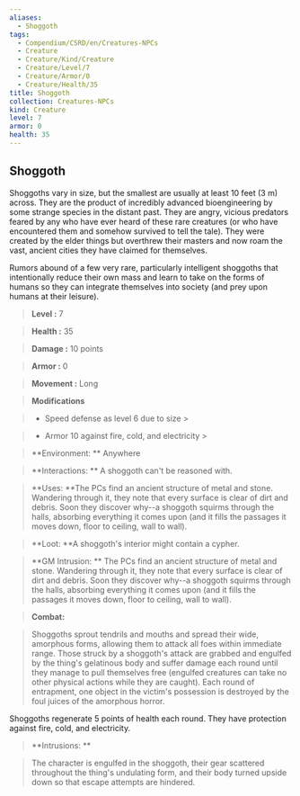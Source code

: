```yaml
---
aliases:
  - Shoggoth
tags:
  - Compendium/CSRD/en/Creatures-NPCs
  - Creature
  - Creature/Kind/Creature
  - Creature/Level/7
  - Creature/Armor/0
  - Creature/Health/35
title: Shoggoth
collection: Creatures-NPCs
kind: Creature
level: 7
armor: 0
health: 35
---
```

## Shoggoth    
Shoggoths vary in size, but the smallest are usually at least 10 feet (3 m) across. They are the product of incredibly advanced bioengineering by some strange species in the distant past. They are angry, vicious predators feared by any who have ever heard of these rare creatures (or who have encountered them and somehow survived to tell the tale). They were created by the elder things but overthrew their masters and now roam the vast, ancient cities they have claimed for themselves.  
Rumors abound of a few very rare, particularly intelligent shoggoths that intentionally reduce their own mass and learn to take on the forms of humans so they can integrate themselves into society (and prey upon humans at their leisure).    
  
    
> **Level :** 7    
> **Health :** 35    
> **Damage :** 10 points    
> **Armor :** 0    
> **Movement :** Long    
> **Modifications**    
>- Speed defense as level 6 due to size >  
>    
>- Armor 10 against fire, cold, and electricity >  
>    
> **Environment: ** Anywhere    
> **Interactions: ** A shoggoth can't be reasoned with.    
> **Uses: **The PCs find an ancient structure of metal and stone. Wandering through it, they note that every surface is clear of dirt and debris. Soon they discover why--a shoggoth squirms through the halls, absorbing everything it comes upon (and it fills the passages it moves down, floor to ceiling, wall to wall).    
> **Loot: **A shoggoth's interior might contain a cypher.    
> **GM Intrusion: ** The PCs find an ancient structure of metal and stone. Wandering through it, they note that every surface is clear of dirt and debris. Soon they discover why--a shoggoth squirms through the halls, absorbing everything it comes upon (and it fills the passages it moves down, floor to ceiling, wall to wall).    
  
> **Combat:**   
> Shoggoths sprout tendrils and mouths and spread their wide, amorphous forms, allowing them to attack all foes within immediate range. Those struck by a shoggoth's attack are grabbed and engulfed by the thing's gelatinous body and suffer damage each round until they manage to pull themselves free (engulfed creatures can take no other physical actions while they are caught). Each round of entrapment, one object in the victim's possession is destroyed by the foul juices of the amorphous horror.  
Shoggoths regenerate 5 points of health each round. They have protection against fire, cold, and electricity.    
    
  
> **Intrusions: **   
> The character is engulfed in the shoggoth, their gear scattered throughout the thing's undulating form, and their body turned upside down so that escape attempts are hindered.    
